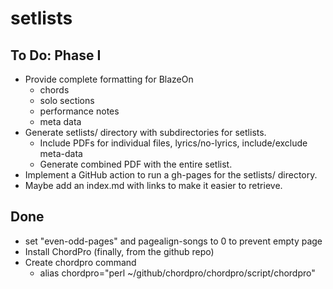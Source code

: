 # setlists

## To Do: Phase I
* Provide complete formatting for BlazeOn
  * chords
  * solo sections
  * performance notes
  * meta data
* Generate setlists/ directory with subdirectories for setlists.
  * Include PDFs for individual files, lyrics/no-lyrics, include/exclude meta-data
  * Generate combined PDF with the entire setlist. 
* Implement a GitHub action to run a gh-pages for the setlists/ directory.
* Maybe add an index.md with links to make it easier to retrieve.

## Done
* set "even-odd-pages" and pagealign-songs to 0 to prevent empty page
* Install ChordPro (finally, from the github repo)
* Create chordpro command
  * alias chordpro="perl ~/github/chordpro/chordpro/script/chordpro"
